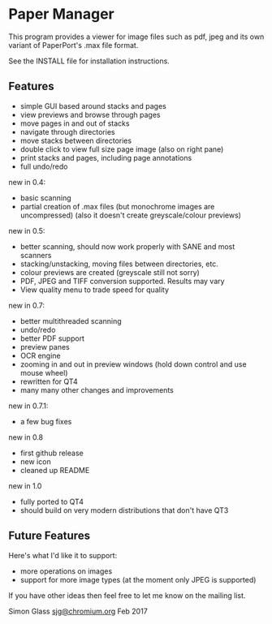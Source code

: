 Paper Manager
=============

This program provides a viewer for image files such as pdf, jpeg and
its own variant of PaperPort's .max file format.

See the INSTALL file for installation instructions.


Features
--------

- simple GUI based around stacks and pages
- view previews and browse through pages
- move pages in and out of stacks
- navigate through directories
- move stacks between directories
- double click to view full size page image (also on right pane)
- print stacks and pages, including page annotations
- full undo/redo


new in 0.4:
- basic scanning
- partial creation of .max files (but monochrome images are uncompressed)
       (also it doesn't create greyscale/colour previews)


new in 0.5:
- better scanning, should now work properly with SANE and most scanners
- stacking/unstacking, moving files between directories, etc.
- colour previews are created (greyscale still not sorry)
- PDF, JPEG and TIFF conversion supported. Results may vary
- View quality menu to trade speed for quality


new in 0.7:
- better multithreaded scanning
- undo/redo
- better PDF support
- preview panes
- OCR engine
- zooming in and out in preview windows (hold down control and use
     mouse wheel)
- rewritten for QT4
- many many other changes and improvements


new in 0.7.1:
- a few bug fixes


new in 0.8
- first github release
- new icon
- cleaned up README


new in 1.0
- fully ported to QT4
- should build on very modern distributions that don't have QT3


Future Features
---------------

Here's what I'd like it to support:

- more operations on images
- support for more image types (at the moment only JPEG is supported)

If you have other ideas then feel free to let me know on the mailing list.



Simon Glass
sjg@chromium.org
Feb 2017
